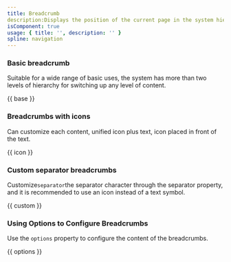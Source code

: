 ```yaml
---
title: Breadcrumb
description:Displays the position of the current page in the system hierarchy, and can return to any previous page level.
isComponent: true
usage: { title: '', description: '' }
spline: navigation
---
```


### Basic breadcrumb

Suitable for a wide range of basic uses, the system has more than two levels of hierarchy for switching up any level of content.

{{ base }}

### Breadcrumbs with icons

Can customize each content, unified icon plus text, icon placed in front of the text.

{{ icon }}

### Custom separator breadcrumbs

Customize`separator`the separator character through the separator property, and it is recommended to use an icon instead of a text symbol.

{{ custom }}

<!-- ### Breadcrumbs with Dropdown
Breadcrumbs support dropdown menus. It is recommended to avoid using breadcrumbs separators with dropdowns.。

{{ dropdown }} -->

### Using Options to Configure Breadcrumbs

Use the `options` property to configure the content of the breadcrumbs.

{{ options }}

